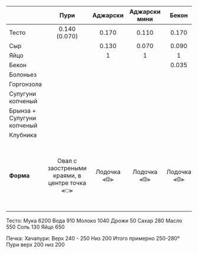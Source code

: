 
|                            |                   **Пури**                    | **Аджарски** | **Аджарски мини** |  **Бекон**  | **Болоньезе** | **Горгонзола** |                  **Горский**                  |         **Имеретинка**         |        **Мергелька молочная**        |        **Мергелька копченая**        |                                   **Пеновани**                                   |
| :------------------------- | :-------------------------------------------: | :----------: | :---------------: | :---------: | :-----------: | :------------: | :-------------------------------------------: | :----------------------------: | :----------------------------------: | :----------------------------------: | :------------------------------------------------------------------------------: |
| Тесто                      |                 0.140 (0.070)                 |    0.170     |       0.110       |    0.170    |     0.110     |     0.170      |                     0.350                     |             0.230              |                0.230                 |                0.230                 |                               Слоеное тесто 0.120                                |
| Сыр                        |                                               |    0.130     |       0.070       |    0.090    |     0.040     |     0.090      |                     0.400                     |             0.150              |                0.150                 |                0.150                 |                                                                                  |
| Яйцо                       |                                               |      1       |         1         |      1      |               |       1        |                                               |                                |                                      |                                      |                                                                                  |
| Бекон                      |                                               |              |                   |    0.035    |               |                |                                               |                                |                                      |                                      |                                                                                  |
| Болоньез                   |                                               |              |                   |             |     0.060     |                |                                               |                                |                                      |                                      |                                                                                  |
| Горгонзола                 |                                               |              |                   |             |               |     0.035      |                                               |                                |                                      |                                      |                                                                                  |
| Сулугуни копченый          |                                               |              |                   |             |               |                |                     0.050                     |                                |                0.035                 |                0.035                 |                                                                                  |
| Брынза + Сулугуни копченый |                                               |              |                   |             |               |                |                                               |                                |                0.035                 |                                      |                                                                                  |
| Клубника                   |                                               |              |                   |             |               |                |                                               |                                |                                      |                                      |                                      0.050                                       |
| **Форма**                  | Овал с заостреными краями, в центре точка ⫷⬭⫸ | Лодочка ⫷◍⫸  |    Лодочка ⫷◍⫸    | Лодочка ⫷◍⫸ |  Лодочка ⫷◍⫸  |  Лодочка  ⫷◍⫸  | Открытый круг с сыром, края загнуты на 2см. ◯ | Круг + Сыр -> Шар -> Лепешка ◍ | Круг + Сыр -> Шар -> Лепешка + Сыр ◍ | Круг + Сыр -> Шар -> Лепешка + Сыр ◍ | Квадратный конверт с отогнутыми краями, в центре ягоды. Сверху сахарная пудра 🖂 |


Тесто:
Мука 6200
Вода 910
Молоко 1040
Дрожи 50
Сахар 280
Масло 550
Соль 130
Яйцо 650

Печка:
Хачапури:
Верх 240 - 250
Низ 200
Итого примерно 250-280°
Пури верх 200 низ 200